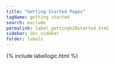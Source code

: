 ```yaml
---
title: "Getting Started Pages"
tagName: getting started
search: exclude
permalink: label_getting%20started.html
sidebar: doc_sidebar
folder: labels
---
```

{% include labellogic.html %}


